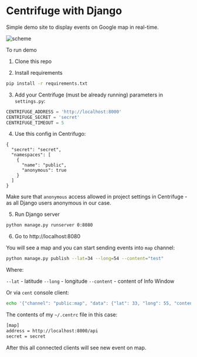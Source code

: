Centrifuge with Django
======================

Simple demo site to display events on Google map in real-time.

![scheme](https://raw.githubusercontent.com/centrifugal/examples/master/python_django/demo.gif)

To run demo

1) Clone this repo

2) Install requirements

```bash
pip install -r requirements.txt
```

3) Add your Centrifuge (must be already running) parameters in `settings.py`:

```python
CENTRIFUGE_ADDRESS = 'http://localhost:8000'
CENTRIFUGE_SECRET = 'secret'
CENTRIFUGE_TIMEOUT = 5
```

4) Use this config in Centrifugo:

```
{
  "secret": "secret",
  "namespaces": [
    {
      "name": "public",
      "anonymous": true
    }
  ]
}
```

Make sure that `anonymous` access allowed in project settings in Centrifuge - as all Django users anonymous in our case.

5) Run Django server

```bash
python manage.py runserver 0:8080
```

6) Go to http://localhost:8080


You will see a map and you can start sending events into `map` channel:

```bash
python manage.py publish --lat=34 --long=54 --content="test"
```

Where:

`--lat` - latitude
`--long` - longitude
`--content` - content of Info Window

Or via `cent` console client:

```bash
echo '{"channel": "public:map", "data": {"lat": 33, "long": 55, "content": "I am testing Centrifuge"}}'|cent map publish
```

The contents of my `~/.centrc` file in this case:

```bash
[map]
address = http://localhost:8000/api
secret = secret
```

After this all connected clients will see new event on map.
